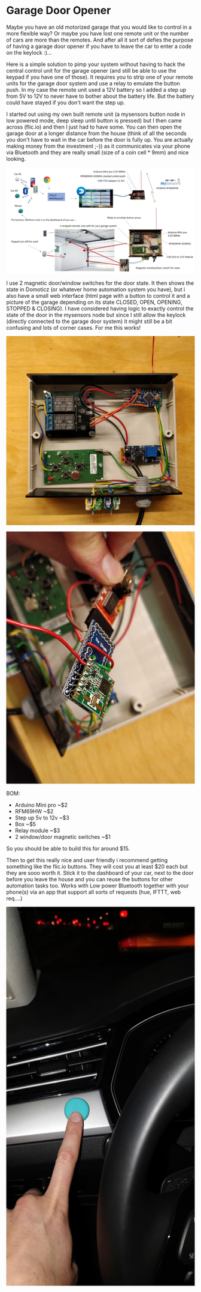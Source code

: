 # Garage Door Opener 
Maybe you have an old motorized garage that you would like to control in a more flexible way? Or maybe you have lost one remote unit or the number of cars are more than the remotes. And after all it sort of defies the purpose of having a garage door opener if you have to leave the car to enter a code on the keylock :)...

Here is a simple solution to pimp your system without having to hack the central control unit for the garage opener (and still be able to use the keypad if you have one of those). It requires you to strip one of your remote units for the garage door system and use a relay to emulate the button push. In my case the remote unit used a 12V battery so I added a step up from 5V to 12V to never have to bother about the battery life. But the battery could have stayed if you don't want the step up.

I started out using my own built remote unit (a mysensors button node in low powered mode, deep sleep until button is pressed) but I then came across (flic.io) and then I just had to have some. You can then open the garage door at a longer distance from the house (think of all the seconds you don't have to wait in the car before the door is fully up. You are actually making money from the investment ;-)) as it communicates via your phone via Bluetooth and they are really small (size of a coin cell * 9mm) and nice looking.

![1](https://github.com/boanjo/boanjo.github.io/blob/master/garage_mysensors.jpg?raw=true "Garage Door system overview")

I use 2 magnetic door/window switches for the door state. It then shows the state in Domoticz (or whatever home automation system you have), but i also have a small web interface (html page with a button to control it and a picture of the garage depending on its state CLOSED, OPEN, OPENING, STOPPED & CLOSING). I have considered having logic to exactly control the state of the door in the mysensors node but since I still allow the keylock (directly connected to the garage door system) it might still be a bit confusing and lots of corner cases. For me this works!

![2](https://github.com/boanjo/boanjo.github.io/blob/master/garage_sensor.jpg?raw=true "Garage Node")


![3](https://github.com/boanjo/boanjo.github.io/blob/master/garage_sensor_stacking_of_radio.jpg?raw=true "Stacking of radio")

BOM:
* Arduino Mini pro ~$2
* RFM69HW ~$2
* Step up 5v to 12v ~$3
* Box ~$5
* Relay module ~$3
* 2 window/door magnetic switches ~$1

So you should be able to build this for around $15.

Then to get this really nice and user friendly i recommend getting something like the flic.io buttons. They will cost you at least $20 each but they are sooo worth it. Stick it to the dashboard of your car, next to the door before you leave the house and you can reuse the buttons for other automation tasks too. Works with Low power Bluetooth together with your phone(s) via an app that support all sorts of requests (hue, IFTTT, web req....)

![4](https://github.com/boanjo/boanjo.github.io/blob/master/flic_button.jpg?raw=true "Flic Button")

